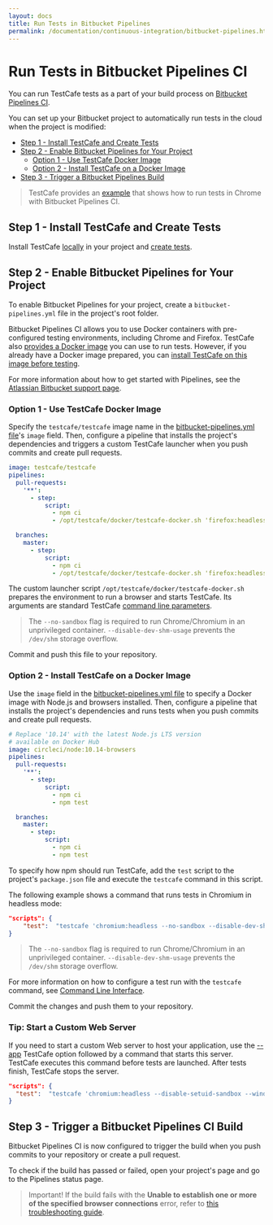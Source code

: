 ```yaml
---
layout: docs
title: Run Tests in Bitbucket Pipelines
permalink: /documentation/continuous-integration/bitbucket-pipelines.html
---
```

# Run Tests in Bitbucket Pipelines CI

You can run TestCafe tests as a part of your build process on [Bitbucket Pipelines CI](https://bitbucket.org/product/features/pipelines).

You can set up your Bitbucket project to automatically run tests in the cloud when the project is modified:

* [Step 1 - Install TestCafe and Create Tests](#step-1---install-testcafe-and-create-tests)
* [Step 2 - Enable Bitbucket Pipelines for Your Project](#step-2---enable-bitbucket-pipelines-for-your-project)
  * [Option 1 - Use TestCafe Docker Image](#option-1---use-testcafe-docker-image)
  * [Option 2 - Install TestCafe on a Docker Image](#option-2---install-testcafe-on-a-docker-image)
* [Step 3 - Trigger a Bitbucket Pipelines Build](#step-3---trigger-a-bitbucket-pipelines-ci-build)

> TestCafe provides an [example](https://github.com/DevExpress/testcafe/tree/master/examples/running-tests-in-chrome-using-bitbucket-pipelines-ci/) that shows how to run tests in Chrome with Bitbucket Pipelines CI.

## Step 1 - Install TestCafe and Create Tests

Install TestCafe [locally](../using-testcafe/installing-testcafe.md#local-installation) in your project and [create tests](../getting-started/README.md#creating-a-test).

## Step 2 - Enable Bitbucket Pipelines for Your Project

To enable Bitbucket Pipelines for your project, create a `bitbucket-pipelines.yml` file in the project's root folder.

Bitbucket Pipelines CI allows you to use Docker containers with pre-configured testing environments, including Chrome and Firefox. TestCafe also [provides a Docker image](#option-1---use-testcafe-docker-image) you can use to run tests.
However, if you already have a Docker image prepared, you can [install TestCafe on this image before testing](#option-2---install-testcafe-on-a-docker-image).

For more information about how to get started with Pipelines, see the [Atlassian Bitbucket support page](https://confluence.atlassian.com/bitbucket/get-started-with-bitbucket-pipelines-792298921.html).

### Option 1 - Use TestCafe Docker Image

Specify the `testcafe/testcafe` image name in the [bitbucket-pipelines.yml file](https://confluence.atlassian.com/bitbucket/configure-bitbucket-pipelines-yml-792298910.html)'s `image` field. Then, configure a pipeline that installs the project's dependencies and triggers a custom TestCafe launcher when you push commits and create pull requests.

```yaml
image: testcafe/testcafe
pipelines:
  pull-requests:
    '**':
      - step:
          script:
            - npm ci
            - /opt/testcafe/docker/testcafe-docker.sh 'firefox:headless,chromium --no-sandbox --disable-dev-shm-usage' tests/**/*

  branches:
    master:
      - step:
          script:
            - npm ci
            - /opt/testcafe/docker/testcafe-docker.sh 'firefox:headless,chromium --no-sandbox --disable-dev-shm-usage' tests/**/*
```

The custom launcher script `/opt/testcafe/docker/testcafe-docker.sh` prepares the environment to run a browser and starts TestCafe. Its arguments are standard TestCafe [command line parameters](../using-testcafe/command-line-interface.md).

> The `--no-sandbox` flag is required to run Chrome/Chromium in an unprivileged container. `--disable-dev-shm-usage` prevents the `/dev/shm` storage overflow.

Commit and push this file to your repository.

### Option 2 - Install TestCafe on a Docker Image

Use the `image` field in the [bitbucket-pipelines.yml file](https://confluence.atlassian.com/bitbucket/configure-bitbucket-pipelines-yml-792298910.html) to specify a Docker image with Node.js and browsers installed. Then, configure a pipeline that installs the project's dependencies and runs tests when you push commits and create pull requests.

```yaml
# Replace '10.14' with the latest Node.js LTS version
# available on Docker Hub
image: circleci/node:10.14-browsers
pipelines:
  pull-requests:
    '**':
      - step:
          script:
            - npm ci
            - npm test

  branches:
    master:
      - step:
          script:
            - npm ci
            - npm test
```

To specify how npm should run TestCafe, add the `test` script to the project's `package.json` file and execute the `testcafe` command in this script.

The following example shows a command that runs tests in Chromium in headless mode:

```json
"scripts": {
    "test":  "testcafe 'chromium:headless --no-sandbox --disable-dev-shm-usage --disable-setuid-sandbox' tests/index-test.js"
}
```

> The `--no-sandbox` flag is required to run Chrome/Chromium in an unprivileged container. `--disable-dev-shm-usage` prevents the `/dev/shm` storage overflow.

For more information on how to configure a test run with the `testcafe` command, see [Command Line Interface](../using-testcafe/command-line-interface.md).

Commit the changes and push them to your repository.

### Tip: Start a Custom Web Server

If you need to start a custom Web server to host your application, use the [--app](../using-testcafe/command-line-interface.md#-a-command---app-command) TestCafe option followed by a command that starts this server.
TestCafe executes this command before tests are launched. After tests finish, TestCafe stops the server.

```json
"scripts": {
  "test":  "testcafe 'chromium:headless --disable-setuid-sandbox --window-size=1920x1080' tests/index-test.js --app \"node server.js\""
}
```

## Step 3 - Trigger a Bitbucket Pipelines CI Build

Bitbucket Pipelines CI is now configured to trigger the build when you push commits to your repository or create a pull request.

To check if the build has passed or failed, open your project's page and go to the Pipelines status page.

> Important! If the build fails with the **Unable to establish one or more of the specified browser connections** error, refer to [this troubleshooting guide](../using-testcafe/using-testcafe-docker-image.md#troubleshooting).
